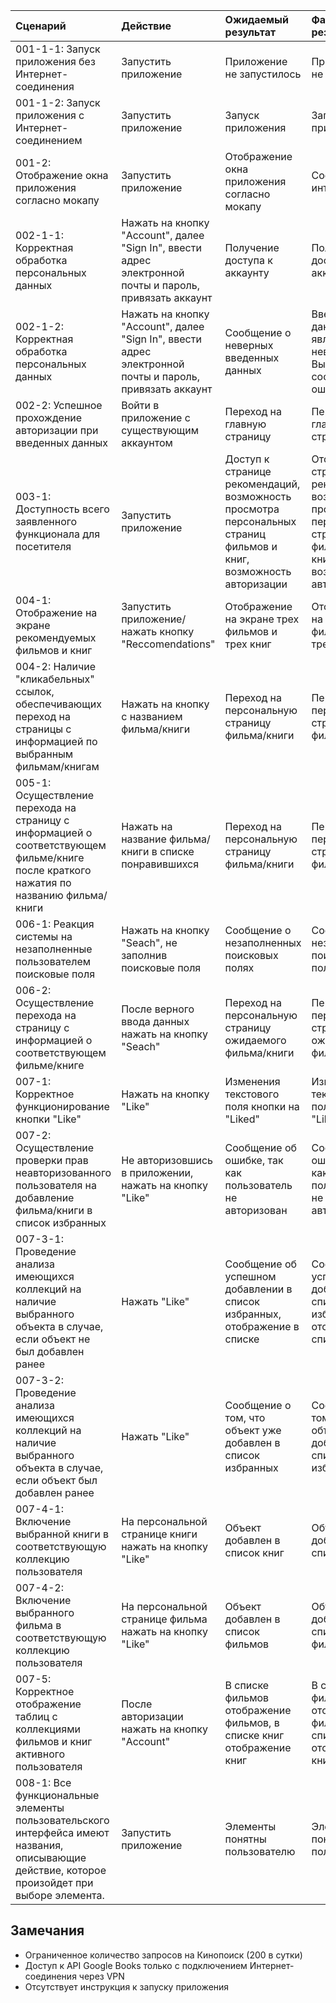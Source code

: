 | Cценарий                                                                                                                                      |Действие| Ожидаемый результат                                                                                                | Фактический результат                                                                                                 | Оценка       |
|:----------------------------------------------------------------------------------------------------------------------------------------------|:---|:-------------------------------------------------------------------------------------------------------------------|:----------------------------------------------------------------------------------------------------------------------|:-------------|
| 001-1-1: Запуск приложения без Интернет-соединения                                                                                            | Запустить приложение | Приложение не запустилось                                                                                          | Приложение не запустилось                                                                                             | Тест пройден |  
| 001-1-2: Запуск приложения с Интернет-соединением                                                                                             | Запустить приложение | Запуск приложения                                                                                                  | Запуск приложения                                                                                                     | Тест пройден |  
| 001-2: Отображение окна приложения согласно мокапу                                                                                            | Запустить приложение | Отображение окна приложения согласно мокапу                                                                        | Соответствие интерфейса                                                                                               | Тест пройден |
| 002-1-1: Корректная обработка персональных данных                                                                                             | Нажать на кнопку "Account", далее "Sign In", ввести адрес электронной почты и пароль, привязать аккаунт | Получение доступа к аккаунту                                                                                       | Получение доступа к аккаунту                                                                                          | Тест пройден |
| 002-1-2: Корректная обработка персональных данных                                                                                             | Нажать на кнопку "Account", далее "Sign In", ввести адрес электронной почты и пароль, привязать аккаунт | Сообщение о неверных введенных данных                                                                              | Введенные данные являются неверными. Вывод сообщения об ошибке                                                        | Тест пройден |
| 002-2: Успешное прохождение авторизации при введенных данных                                                                                  | Войти в приложение с существующим аккаунтом | Переход на главную страницу                                                                                        | Переход на главную страницу                                                                                           | Тест пройден |
| 003-1: Доступность всего заявленного функционала для посетителя                                                                               | Запустить приложение | Доступ к странице рекомендаций, возможность просмотра персональных страниц фильмов и книг, возможность авторизации | Отображение страницы рекомендаций, возможность просмотра персональных страниц фильмов и книг, возможность авторизации | Тест пройден |
| 004-1: Отображение на экране рекомендуемых фильмов и книг                                                                                     | Запустить приложение/нажать кнопку "Reccomendations" | Отображение на экране трех фильмов и трех книг                                                                     | Отображение на экране трех фильмов и трех книг                                                                        | Тест пройден |
| 004-2: Наличие "кликабельных" ссылок, обеспечивающих переход на страницы с информацией по выбранным фильмам/книгам                            | Нажать на кнопку с названием фильма/книги | Переход на персональную страницу фильма/книги                                                                      | Переход на персональную страницу фильма/книг                                                                          | Тест пройден |
| 005-1: Осуществление перехода на страницу с информацией о соответствующем фильме/книге после краткого нажатия по названию фильма/книги        | Нажать на название фильма/книги в списке понравившихся | Переход на персональную страницу фильма/книги                                                                      | Переход на персональную страницу фильма/книги                                                                         | Тест пройден |
| 006-1: Реакция системы на незаполненные пользователем поисковые поля                                                                          | Нажать на кнопку "Seach", не заполнив поисковые поля | Сообщение о незаполненных поисковых полях                                                                          | Сообщение о незаполненных поисковых полях                                                                             | Тест пройден |
| 006-2: Осуществление перехода на страницу с информацией о соответствующем фильме/книге                                                        | После верного ввода данных нажать на кнопку "Seach" | Переход на персональную страницу ожидаемого фильма/книги                                                           | Переход на персональную страницу ожидаемого фильма/книги                                                              | Тест пройден |
| 007-1: Корректное функционирование кнопки "Like"                                                                                              | Нажать на кнопку "Like" | Изменения текстового поля кнопки на "Liked"                                                                        | Изменения текстового поля кнопки на "Liked"                                                                           | Тест пройден |
| 007-2: Осуществление проверки прав неавторизованного пользователя на добавление фильма/книги в список избранных                               | Не авторизовшись в приложении, нажать на кнопку "Like" | Сообщение об ошибке, так как пользователь не авторизован                                                           | Сообщение об ошибке, так как пользователь не авторизован                                                              | Тест пройден |
| 007-3-1: Проведение анализа имеющихся коллекций на наличие выбранного объекта в случае, если объект не был добавлен ранее                     | Нажать "Like" | Сообщение об успешном добавлении в список избранных, отображение в списке                                          | Сообщение об успешном добавлении в список избранных, отображение в списке                                             | Тест пройден |
| 007-3-2: Проведение анализа имеющихся коллекций на наличие выбранного объекта в случае, если объект был добавлен ранее                        | Нажать "Like" | Сообщение о том, что объект уже добавлен в список избранных                                                        | Сообщение о том, что объект уже добавлен в список избранных                                                           | Тест пройден |
| 007-4-1: Включение выбранной книги в соответствующую коллекцию пользователя                                                                   | На персональной странице книги нажать на кнопку "Like" | Объект добавлен в список книг                                                                                      | Объект добавлен в список книг                                                                                         | Тест пройден |
| 007-4-2: Включение выбранного фильма в соответствующую коллекцию пользователя                                                                 | На персональной странице фильма нажать на кнопку "Like" | Объект добавлен в список фильмов                                                                                   | Объект добавлен в список фильмов                                                                                      | Тест пройден |
| 007-5: Корректное отображение таблиц с коллекциями фильмов и книг активного пользователя                                                      | После авторизации нажать на кнопку "Account" | В списке фильмов отображение фильмов, в списке книг отображение книг                                               | В списке фильмов отображение фильмов, в списке книг отображение книг                                                  | Тест пройден |
| 008-1: Все функциональные элементы пользовательского интерфейса имеют названия, описывающие действие, которое произойдет при выборе элемента. | Запустить приложение | Элементы понятны пользователю                                                                                      | Элементы понятны пользователю                                                                                         | Тест пройден |

## Замечания
* Ограниченное количество запросов на Кинопоиск (200 в сутки)
* Доступ к API Google Books только с подключением Интернет-соединения через VPN
* Отсутствует инструкция к запуску приложения